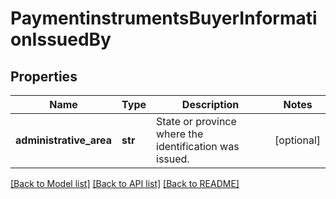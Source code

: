 # PaymentinstrumentsBuyerInformationIssuedBy

## Properties
Name | Type | Description | Notes
------------ | ------------- | ------------- | -------------
**administrative_area** | **str** | State or province where the identification was issued. | [optional] 

[[Back to Model list]](../README.md#documentation-for-models) [[Back to API list]](../README.md#documentation-for-api-endpoints) [[Back to README]](../README.md)



